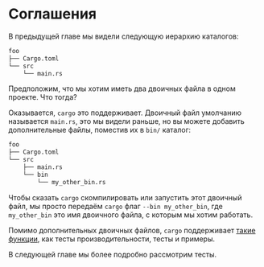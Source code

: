# Соглашения

В предыдущей главе мы видели следующую иерархию каталогов:

```txt
foo
├── Cargo.toml
└── src
    └── main.rs
```

Предположим, что мы хотим иметь два двоичных файла в одном проекте. Что
тогда?

Оказывается, `cargo` это поддерживает. Двоичный файл умолчанию называется `main.rs`,
это мы видели раньше, но вы можете добавить дополнительные файлы, поместив
их в `bin/` каталог:

```txt
foo
├── Cargo.toml
└── src
    ├── main.rs
    └── bin
        └── my_other_bin.rs
```

Чтобы сказать `cargo` скомпилировать или запустить этот двоичный файл,
мы просто передаём `cargo` флаг `--bin my_other_bin`, где `my_other_bin`
это имя двоичного файла, с которым мы хотим работать.

Помимо дополнительных двоичных файлов, `cargo` поддерживает
[такие функции][more features], как тесты производительности, тесты и примеры.

В следующей главе мы более подробно рассмотрим тесты.

[more features]: https://doc.rust-lang.org/cargo/guide/project-layout.html
